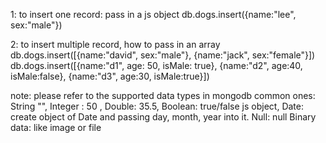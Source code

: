 1: to insert one record: pass in a js object
db.dogs.insert({name:"lee", sex:"male"})

2: to insert multiple record, how to pass in an array 
db.dogs.insert([{name:"david", sex:"male"}, {name:"jack", sex:"female"}])
db.dogs.insert([{name:"d1", age: 50, isMale: true}, 
{name:"d2", age:40, isMale:false}, 
{name:"d3", age:30, isMale:true}])

note: please refer to the supported data types in mongodb
common ones: 
String "", 
Integer : 50 , 
Double: 35.5, 
Boolean: true/false
js object, Date: create object of Date and passing day, month, year into it. 
Null: null
Binary data: like image or file 